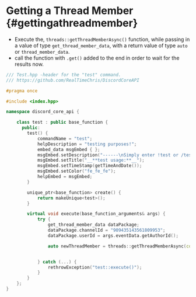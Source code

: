 Getting a Thread Member {#gettingathreadmember}
============
- Execute the, `threads::getThreadMemberAsync()` function, while passing in a value of type `get_thread_member_data`, with a return value of type `auto` or `thread_member_data`.
- call the function with `.get()` added to the end in order to wait for the results now.

```cpp
/// Test.hpp -header for the "test" command.
/// https://github.com/RealTimeChris/DiscordCoreAPI

#pragma once

#include <index.hpp>

namespace discord_core_api {

	class test : public base_function {
	  public:
		test() {
			commandName = "test";
			helpDescription = "testing purposes!";
			embed_data msgEmbed { };
			msgEmbed.setDescription("------\nSimply enter !test or /test!\n------");
			msgEmbed.setTitle("__**test usage:**__");
			msgEmbed.setTimeStamp(getTimeAndDate());
			msgEmbed.setColor("fe_fe_fe");
			helpEmbed = msgEmbed;
		}

		unique_ptr<base_function> create() {
			return makeUnique<test>();
		}

		virtual void execute(base_function_arguments& args) {
			try {
				get_thread_member_data dataPackage;
				dataPackage.channelId = "909435143561809953";
				dataPackage.userId = args.eventData.getAuthorId();

				auto newThreadMember = threads::getThreadMemberAsync(const& dataPackage).get();


			} catch (...) {
				rethrowException("test::execute()");
			}
		}
	};
}
```
